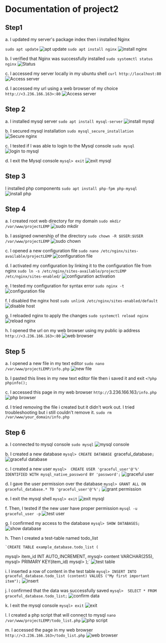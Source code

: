 # Documentation of project2
## Step1
a. I updated my server's package index then i installed Nginx
	
`sudo apt update`
    ![apt update](\images\image1.png)
    `sudo apt install nginx`
    ![install nginx](\images\image2.PNG)

b. I verified that Nginx was successfully installed
    `sudo systemctl status nginx`
    ![Status](\images\image3.PNG)


c. I accessed my server locally in my ubuntu shell
    `curl http://localhost:80`
    ![Access server](\images\image4.PNG)


d. I accessed my url using a web browser of my choice
    `http://<3.236.166.163>:80`
    ![Access server](\images\browser1.PNG)

## Step 2
a. I installed mysql server
   `sudo apt install mysql-server`
    ![install mysql](\images\image5.PNG)

    
b. I secured mysql installation
    `sudo mysql_secure_installation`
    ![Secure nginx](\images\image6.PNG)


c. I tested if I was able to login to the Mysql console
    `sudo mysql`
    ![login to mysql](\images\image7.PNG)


d. I exit the Mysql console
    `mysql> exit`
    ![exit mysql](\images\image8.PNG)


## Step 3
 I installed php components
     `sudo apt install php-fpm php-mysql`
    ![install php](\images\image9.PNG)


## Step 4
a. I created root web directory for my domain
   `sudo mkdir /var/www/projectLEMP`
    ![sudo mkdir](\images\image10.PNG)


b. I assigned ownership of the directory
    `sudo chown -R $USER:$USER /var/www/projectLEMP`
    ![sudo chown](\images\image11.PNG)



c. I opened a new configuration file
   `sudo nano /etc/nginx/sites-available/projectLEMP`
    ![configuration file](\images\image12.PNG)


d. I activated my configuration by linking it to the configuration file from nginx
     `sudo ln -s /etc/nginx/sites-available/projectLEMP /etc/nginx/sites-enabled/`
    ![configuration activation](\images\image13.PNG)

e. I tested my configuration for syntax error
    `sudo nginx -t`
    ![configuration file](\images\image14.PNG)


f. I disabled the nginx host
   `sudo unlink /etc/nginx/sites-enabled/default`
  ![disable host](\images\image15.PNG)


g. I reloaded nginx to apply the changes
    `sudo systemctl reload nginx`
    ![reload nginx](\images\image16.PNG)


h. I opened the url on my web browser using my public ip address
     `http://<3.236.166.163>:80`
     ![web browser](\images\browser1.PNG)

## Step 5
a. I opened a new file in my text editor
   `sudo nano /var/www/projectLEMP/info.php`
  ![new file](\images\image17.PNG)


b. I pasted this lines in my new text editor file then i saved it and exit
   `<?php
phpinfo();`

c. I accessed this page in my web browser
   `http://`3.236.166.163`/info.php`
   ![php browser](\images\browser2.PNG)

d. I tried removing the file i created but it didn't work out. I tried troubleshooting but i still couldn't remove it.
   `sudo rm /var/www/your_domain/info.php`


## Step 6
a. I connected to mysql console
   `sudo mysql`
  ![mysql console](\images\image18.PNG)


b. I created a new database
   `mysql> CREATE DATABASE `graceful_database`;`
   ![graceful database](\images\image19.PNG)


c. I created a new user
   `mysql>  CREATE USER 'graceful_user'@'%' IDENTIFIED WITH mysql_native_password BY 'password';`
   ![graceful user](\images\image20.PNG)


d. I gave the user permission over the database
   `mysql> GRANT ALL ON graceful_database.* TO 'graceful_user'@'%';`
   ![grant permission](\images\image21.PNG)

e. I exit the mysql shell
   `mysql> exit`
  ![exit mysql](\images\image22.PNG)

f. Then, I tested if the new user have proper permission
   `mysql -u graceful_user -p`
   ![test user](\images\image23.PNG)

g. I confirmed my access to the database
    `mysql> SHOW DATABASES;`
    ![show database](\images\image24.PNG)

h. Then I created a test-table named todo_list

    `CREATE TABLE example_database.todo_list (
mysql>     item_id INT AUTO_INCREMENT,
mysql>     content VARCHAR(255),
mysql>     PRIMARY KEY(item_id)
mysql> );`
    ![test table](\images\image25.PNG)

i. I inserted a row of content in the test table
   `mysql> INSERT INTO graceful_database.todo_list (content) VALUES ("My first important item");`
   ![insert](\images\image26.PNG)

j. I confirmed that the data was successfully saved
    `mysql>  SELECT * FROM graceful_database.todo_list;`
    ![confirm data](\images\image26.PNG)

k. I exit the mysql console
    `mysql> exit`
    ![exit](\images\image27.PNG)

l. I created a php script that will connect to mysql
    `nano /var/www/projectLEMP/todo_list.php`
     ![php script](\images\image28.PNG)

m. I accessed the page in my web browser
   `http://<3.236.166.163>/todo_list.php`
   ![web browser](\images\browser3.PNG)










   




  





   



    

